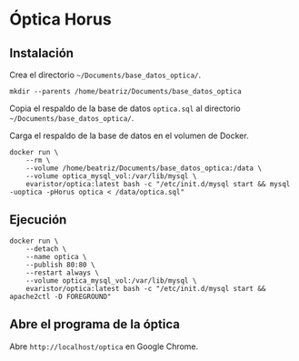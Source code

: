 # Óptica Horus

## Instalación

Crea el directorio `~/Documents/base_datos_optica/`.

```shell
mkdir --parents /home/beatriz/Documents/base_datos_optica
```

Copia el respaldo de la base de datos `optica.sql` al directorio `~/Documents/base_datos_optica/`.

Carga el respaldo de la base de datos en el volumen de Docker.

```shell
docker run \
    --rm \
    --volume /home/beatriz/Documents/base_datos_optica:/data \
    --volume optica_mysql_vol:/var/lib/mysql \
    evaristor/optica:latest bash -c "/etc/init.d/mysql start && mysql -uoptica -pHorus optica < /data/optica.sql"
```

## Ejecución

```shell
docker run \
    --detach \
    --name optica \
    --publish 80:80 \
    --restart always \
    --volume optica_mysql_vol:/var/lib/mysql \
    evaristor/optica:latest bash -c "/etc/init.d/mysql start && apache2ctl -D FOREGROUND"
```

## Abre el programa de la óptica

Abre `http://localhost/optica` en Google Chrome.

